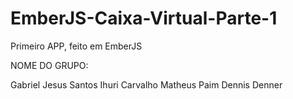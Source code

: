 # EmberJS-Caixa-Virtual-Parte-1
Primeiro APP, feito em EmberJS

NOME DO GRUPO:

Gabriel Jesus Santos
Ihuri Carvalho 
Matheus Paim
Dennis Denner
